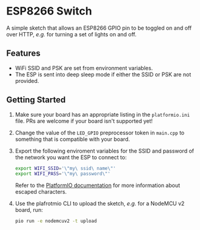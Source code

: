 # ESP8266 Switch

A simple sketch that allows an ESP8266 GPIO pin to be toggled on and off over HTTP, _e.g._ for turning a set of lights on and off.

## Features

- WiFi SSID and PSK are set from environment variables.
- The ESP is sent into deep sleep mode if either the SSID or PSK are not provided.

## Getting Started

1. Make sure your board has an appropriate listing in the `platformio.ini` file. PRs are welcome if your board isn't supported yet!
2. Change the value of the `LED_GPIO` preprocessor token in `main.cpp` to something that is compatible with your board.
3. Export the following enviroment variables for the SSID and password of the network you want the ESP to connect to:

   ```Bash
   export WIFI_SSID='\"my\ ssid\ name\"'
   export WIFI_PASS='\"my\ password\"'
   ```

   Refer to the [PlatformIO documentation](https://docs.platformio.org/en/latest/projectconf/dynamic_variables.html) for more information about escaped characters.

4. Use the plafrotmio CLI to upload the sketch, _e.g._ for a NodeMCU v2 board, run:
   ```Bash
   pio run -e nodemcuv2 -t upload
   ```
